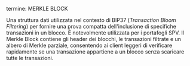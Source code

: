 termine: MERKLE BLOCK

Una struttura dati utilizzata nel contesto di BIP37 (*Transaction Bloom Filtering*) per fornire una prova compatta dell'inclusione di specifiche transazioni in un blocco. È notevolmente utilizzata per i portafogli SPV. Il Merkle Block contiene gli header dei blocchi, le transazioni filtrate e un albero di Merkle parziale, consentendo ai client leggeri di verificare rapidamente se una transazione appartiene a un blocco senza scaricare tutte le transazioni.